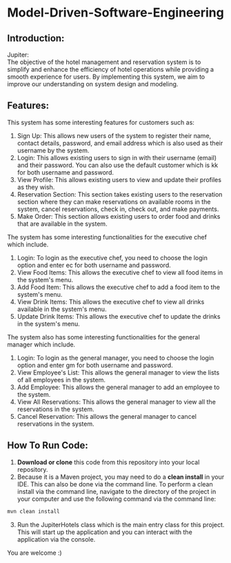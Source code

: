 # Model-Driven-Software-Engineering
## Introduction:
Jupiter:<br>
The objective of the hotel management and reservation system is to simplify and enhance the efficiency of hotel operations while providing a smooth experience for users. By implementing this system, we aim to improve our understanding on system design and modeling.

## Features:
This system has some interesting features for customers such as:
1. Sign Up: This allows new users of the system to register their name, contact details, password, and email address which is also used as their username by the system.
2. Login: This allows existing users to sign in with their username (email) and their password. You can also use the default customer which is kk for both username and password.
3. View Profile: This allows existing users to view and update their profiles as they wish.
4. Reservation Section: This section takes existing users to the reservation section where they can make reservations on available rooms in the system, cancel reservations, check in, check out, and make payments.
5. Make Order: This section allows existing users to order food and drinks that are available in the system.

The system has some interesting functionalities for the executive chef which include.
1. Login: To login as the executive chef, you need to choose the login option and enter ec for both username and password.
2. View Food Items: This allows the executive chef to view all food items in the system's menu.
3. Add Food Item: This allows the executive chef to add a food item to the system's menu.
4. View Drink Items: This allows the executive chef to view all drinks available in the system's menu.
5. Update Drink Items: This allows the executive chef to update the drinks in the system's menu.

The system also has some interesting functionalities for the general manager which include.
1. Login: To login as the general manager, you need to choose the login option and enter gm for both username and password.
2. View Employee's List: This allows the general manager to view the lists of all employees in the system.
3. Add Employee: This allows the general manager to add an employee to the system.
4. View All Reservations: This allows the general manager to view all the reservations in the system.
5. Cancel Reservation: This allows the general manager to cancel reservations in the system.

## How To Run Code:
1. **Download or clone** this code from this repository into your local repository.
2. Because it is a Maven project, you may need to do a **clean install** in your IDE. This can also be done via the command line.
To perform a clean install via the command line, navigate to the directory of the project in your computer and use the following command via the command line:

```bash
mvn clean install
```

3. Run the JupiterHotels class which is the main entry class for this project. This will start up the application and you can interact with the application via the console.

You are welcome :)
